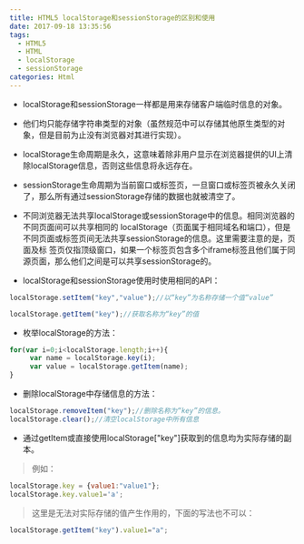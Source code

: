 ```yaml
---
title: HTML5 localStorage和sessionStorage的区别和使用
date: 2017-09-18 13:35:56
tags:
  - HTML5 
  - HTML 
  - localStorage 
  - sessionStorage
categories: Html
---
```


* localStorage和sessionStorage一样都是用来存储客户端临时信息的对象。

* 他们均只能存储字符串类型的对象（虽然规范中可以存储其他原生类型的对象，但是目前为止没有浏览器对其进行实现）。

* localStorage生命周期是永久，这意味着除非用户显示在浏览器提供的UI上清除localStorage信息，否则这些信息将永远存在。

* sessionStorage生命周期为当前窗口或标签页，一旦窗口或标签页被永久关闭了，那么所有通过sessionStorage存储的数据也就被清空了。

<!-- more -->

* 不同浏览器无法共享localStorage或sessionStorage中的信息。相同浏览器的不同页面间可以共享相同的 localStorage（页面属于相同域名和端口），但是不同页面或标签页间无法共享sessionStorage的信息。这里需要注意的是，页面及标 签页仅指顶级窗口，如果一个标签页包含多个iframe标签且他们属于同源页面，那么他们之间是可以共享sessionStorage的。

* localStorage和sessionStorage使用时使用相同的API：

```javascript
localStorage.setItem("key","value");//以“key”为名称存储一个值“value”

localStorage.getItem("key");//获取名称为“key”的值
```

* 枚举localStorage的方法：

```javascript
for(var i=0;i<localStorage.length;i++){
     var name = localStorage.key(i)​;
     var value = localStorage.getItem(name);​
}
```

* 删除localStorage中存储信息的方法：

```javascript
localStorage.removeItem("key");//删除名称为“key”的信息。
localStorage.clear();​//清空localStorage中所有信息
```

* 通过getItem或直接使用localStorage["key"]获取到的信息均为实际存储的副本。

>例如：
```javascript
localStorage.key = {value1:"value1"}​;
localStorage.key.value1='a'​;
```
>这里是无法​对实际存储的值产生作用的，下面的写法也不可以：
```javascript
​localStorage.getItem("key").value1="a";
```